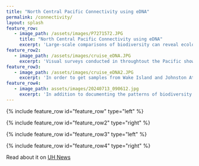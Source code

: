```yaml
---
title: "North Central Pacific Connectivity using eDNA"
permalink: /connectivity/
layout: splash
feature_row:
   - image_path: /assets/images/P7271572.JPG
     title: "North Central Pacific Connectivity using eDNA"
     excerpt: 'Large-scale comparisons of biodiversity can reveal ecological processes that shape and maintain community composition and potentially provide further insight to how the Hawaiian Archipelago is connected to the rest of the central Pacific. The Hawaiian Archipelago is one of the most isolated archipelagos in the world not just in terms of distance to the nearest archipelago but also because there is no direct current that can quickly transport larvae from surrounding archipelagos.'
feature_row2:
   - image_path: /assets/images/cruise_eDNA.JPG
     excerpt: 'Visual surveys conducted in throughtout the Pacific show that the Hawaiian Archipelago has much less biodiversity compared to other Pacific Islands. However, these visual surveys often miss cryptic species and tend to focus on fish species or commercially important invertebrates. environmental DNA (eDNA) is a powerfool tool that can sample hundreds of species from a few samples using a non-invasive, inexpensive, and relatively fast method. eDNA methods can help reduce biases from visual surveys by detecting species across various life histories and taxonomic groups, including cryptic species. I have collected eDNA samples from archipelagos across the Central North Pacific including the Hawaiian Archipelago, the Line Islands, the Marshall Islands, Okinawa, Guam, Wake Island, and Johnston Atoll.'  
feature_row3:
   - image_path: /assets/images/cruise_eDNA2.JPG
     excerpt: 'In order to get samples from Wake Island and Johnston Atoll, we had to take a research cruise across the Pacific to get to these extremely remote islands. We spent 3 weeks on the *R/V Thompson* collecting samples. I trained and led the eDNA team which consisted of 1 undergraduate student, 4 postbaccalaureates, and 2 graduate students.'
feature_row4:
   - image_path: assets/images/20240713_090612.jpg
     excerpt: 'In addition to documenting the patterns of biodiversity and shared species across all the islands sampled, I will be using the eDNA samples to identify community-wide genetic structure by locating shared genetic breaks. The location of concordant genetic breaks could be driven by geographic barriers, life histories (e.g., PLD, dispersal mode, habitat), or environmental change (e.g., sea level, temperature, and ocean current changes during last glacial maximum). To test for the influence of environmental changes, I will determine if there are many species with populations that are expanding or stable and approximate a date for any potential past extinction or dispersal events. To test if life histories are driving variation in population structure, I will use an ordination plot to identify significant factors. While these analyses have been done before in the central Pacific, I will be analyzing many more species than in previous studies, allowing for new insights on how current communities have been shaped by biological and historic environmental factors.'
---
```

{% include feature_row id="feature_row" type="left" %}

{% include feature_row id="feature_row2" type="right" %}

{% include feature_row id="feature_row3" type="left" %}

{% include feature_row id="feature_row4" type="right" %}

Read about it on [UH News](https://www.hawaii.edu/news/2024/09/08/research-voyage-marine-links-north-pacific/)

